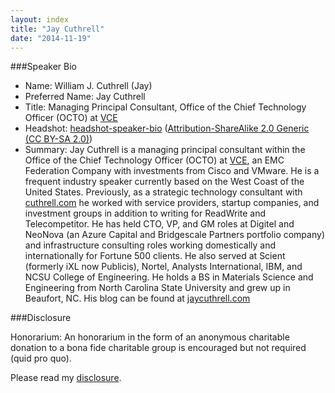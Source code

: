 ```yaml
---
layout: index
title: "Jay Cuthrell"
date: "2014-11-19"
---
```

###Speaker Bio 

- Name: William J. Cuthrell (Jay)
- Preferred Name: Jay Cuthrell
- Title: Managing Principal Consultant, Office of the Chief Technology Officer (OCTO) at [VCE](http://www.vce.com)
- Headshot: <a href="http://www.flickr.com/photos/jcuthrell/5928931045/">headshot-speaker-bio</a> (<a href="http://creativecommons.org/licenses/by-sa/2.0/" >Attribution-ShareAlike 2.0 Generic (CC BY-SA 2.0)</a>)
- Summary: Jay Cuthrell is a managing principal consultant within the Office of the Chief Technology Officer (OCTO) at <a href="http://vce.com">VCE</a>, an EMC Federation Company with investments from Cisco and VMware. He is a frequent industry speaker currently based on the West Coast of the United States. Previously, as a strategic technology consultant with <a href="http://cuthrell.com">cuthrell.com</a> he worked with service providers, startup companies, and investment groups in addition to writing for ReadWrite and Telecompetitor. He has held CTO, VP, and GM roles at Digitel and NeoNova (an Azure Capital and Bridgescale Partners portfolio company) and infrastructure consulting roles working domestically and internationally for Fortune 500 clients. He also served at Scient (formerly iXL now Publicis), Nortel, Analysts International, IBM, and NCSU College of Engineering. He holds a BS in Materials Science and Engineering from North Carolina State University and grew up in Beaufort, NC. His blog can be found at <a href="http://jaycuthrell.com">jaycuthrell.com</a>

###Disclosure

Honorarium: An honorarium in the form of an anonymous charitable donation to a bona fide charitable group is encouraged but not required (quid pro quo).

Please read my <a href="http://fudge.org/disclosure">disclosure</a>.

